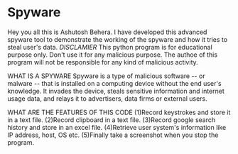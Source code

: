 # Spyware
Hey you all this is Ashutosh Behera. I have developed this advanced spyware tool to demonstrate the working of the spyware and how it tries to steal user's data.
*DISCLAMIER*
This python program is for educational purpose only. Don't use it for any malicious purpose. The authoe of this program will not be responsible for any kind of malicious activity.

WHAT IS A SPYWARE
Spyware is a type of malicious software -- or malware -- that is installed on a computing device without the end user's knowledge. It invades the device, steals sensitive information and internet usage data, and relays it to advertisers, data firms or external users.

WHAT ARE THE FEATURES OF THIS CODE
(1)Record keystrokes and store it in a text file.
(2)Record clipboard in a text file.
(3)Record google search history and store in an excel file.
(4)Retrieve user system's information like IP address, host, OS etc.
(5)Finally take a screenshot when you stop the program.
